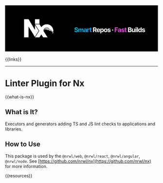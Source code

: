 <p align="center"><img src="https://raw.githubusercontent.com/nrwl/nx/master/images/nx.png" width="600"></p>

{{links}}

<hr>

# Linter Plugin for Nx

{{what-is-nx}}

## What is It?

Executors and generators adding TS and JS lint checks to applications and libraries.

## How to Use

This package is used by the `@nrwl/web`, `@nrwl/react`, `@nrwl/angular`, `@nrwl/node`. See [https://github.com/nrwl/nx](https://github.com/nrwl/nx) for more information.

{{resources}}
